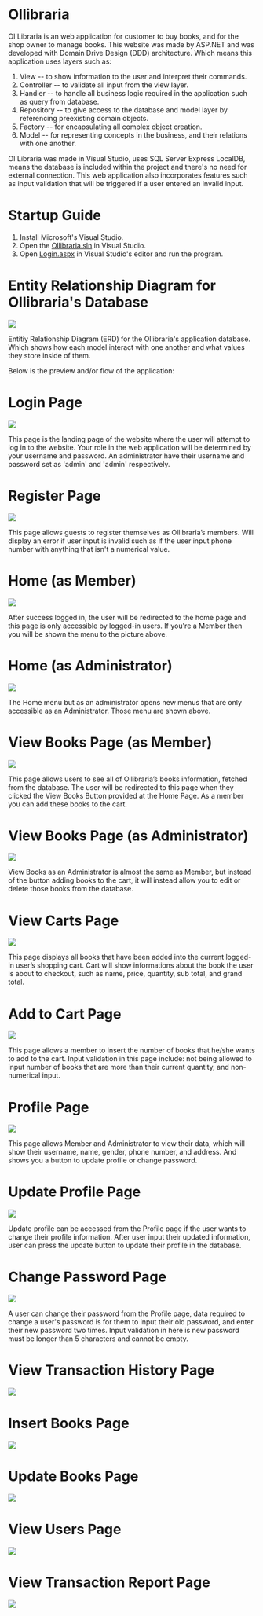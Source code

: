 # Ollibraria
Ol'Libraria is an web application for customer to buy books, and for the shop owner to manage books. This website was made by ASP.NET and was developed with Domain Drive Design (DDD) architecture. Which means this application uses layers such as:

1. View -- to show information to the user and interpret their commands.
2. Controller -- to validate all input from the view layer.
3. Handler -- to handle all business logic required in the application such as query from database.
4. Repository -- to give access to the database and model layer by referencing preexisting domain objects.
5. Factory -- for encapsulating all complex object creation.
6. Model -- for representing concepts in the business, and their relations with one another.

Ol'Libraria was made in Visual Studio, uses SQL Server Express LocalDB, means the database is included within the project and there's no need for external connection. This web application also incorporates features such as input validation that will be triggered if a user entered an invalid input.

# Startup Guide
1. Install Microsoft's Visual Studio.
2. Open the [Ollibraria.sln](Ollibraria.sln) in Visual Studio.
3. Open [Login.aspx](Ollibraria/View/Login.aspx) in Visual Studio's editor and run the program.

# Entity Relationship Diagram for Ollibraria's Database
![](pic/0database.jpg)

Entitiy Relationship Diagram (ERD) for the Ollibraria's application database. Which shows how each model interact with one another and what values they store inside of them.

Below is the preview and/or flow of the application:

# Login Page
![](pic/1login.jpg)

This page is the landing page of the website where the user will attempt to log in to the website. Your role in the web application will be determined by your username and password. An administrator have their username and password set as 'admin' and 'admin' respectively.

# Register Page
![](pic/2register.jpg)

This page allows guests to register themselves as Ollibraria’s members. Will display an error if user input is invalid such as if the user input phone number with anything that isn't a numerical value.

# Home (as Member)
![](pic/3home1.jpg)

After success logged in, the user will be redirected to the home page and this page is only accessible by logged-in users. If you're a Member then you will be shown the menu to the picture above.


# Home (as Administrator)
![](pic/3home2.jpg)

The Home menu but as an administrator opens new menus that are only accessible as an Administrator. Those menu are shown above.


# View Books Page (as Member)
![](pic/4viewbooks1.jpg)

This page allows users to see all of Ollibraria’s books information, fetched from the database. The user will be redirected to this page when they clicked the View Books Button provided at the Home Page. As a member you can add these books to the cart.

# View Books Page (as Administrator)
![](pic/4viewbooks2.jpg)

View Books as an Administrator is almost the same as Member, but instead of the button adding books to the cart, it will instead allow you to edit or delete those books from the database.

# View Carts Page
![](pic/5viewcarts.jpg)

This page displays all books that have been added into the current logged-in user’s shopping cart. Cart will show informations about the book the user is about to checkout, such as name, price, quantity, sub total, and grand total.

# Add to Cart Page
![](pic/6addtocart.jpg)

This page allows a member to insert the number of books that he/she wants to add to the cart. Input validation in this page include: not being allowed to input number of books that are more than their current quantity, and non-numerical input.

# Profile Page
![](pic/7profile.jpg)

This page allows Member and Administrator to view their data, which will show their username, name, gender, phone number, and address. And shows you a button to update profile or change password.

# Update Profile Page
![](pic/8updateprofile.jpg)

Update profile can be accessed from the Profile page if the user wants to change their profile information. After user input their updated information, user can press the update button to update their profile in the database.


# Change Password Page
![](pic/9changepassword.jpg)

A user can change their password from the Profile page, data required to change a user's password is for them to input their old password, and enter their new password two times. Input validation in here is new password must be longer than 5 characters and cannot be empty.


# View Transaction History Page
![](pic/10viewtransactionhistory.jpg)




# Insert Books Page
![](pic/12insertbook.jpg)


# Update Books Page
![](pic/11updatebook.jpg)


# View Users Page
![](pic/13viewusers.jpg)


# View Transaction Report Page
![](pic/14viewtransactionreport.jpg)


